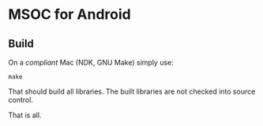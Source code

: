 # MSOC for Android

## Build

On a *compliant* Mac (NDK, GNU Make) simply use:

```
make
```

That should build all libraries. The built libraries are not checked into
source control.

That is all.
